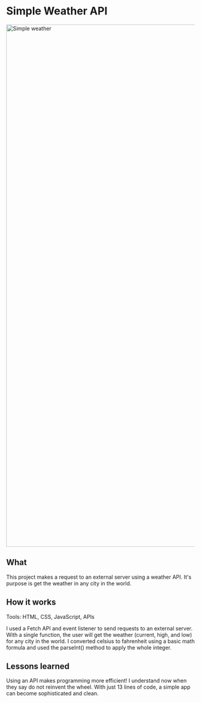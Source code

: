 # Simple Weather API

<img width="1392" alt="Simple weather" src="https://github.com/codedbycass/Simple-Weather-API/assets/122684139/0d59b397-3573-40ac-b33d-7452ad1aea82">

## What
This project makes a request to an external server using a weather API. It's purpose is get the weather in any city in the world.

## How it works
Tools: HTML, CSS, JavaScript, APIs

I used a Fetch API and event listener to send requests to an external server. With a single function, the user will get the weather (current, high, and low) for any city in the world. I converted celsius to fahrenheit using a basic math formula and used the parseInt() method to apply the whole integer.

## Lessons learned
Using an API makes programming more efficient! I understand now when they say do not reinvent the wheel. With just 13 lines of code, a simple app can become sophisticated and clean.
